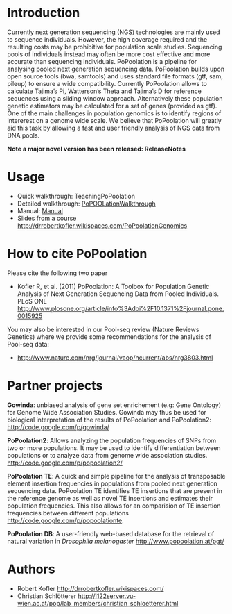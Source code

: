 


# Introduction #

Currently next generation sequencing (NGS) technologies are mainly used to sequence individuals. However, the high coverage required and the resulting costs may be
prohibitive for population scale studies. Sequencing pools of individuals instead may often be more cost effective and more accurate than sequencing individuals. PoPoolation is a pipeline for analysing pooled next generation sequencing data. PoPoolation builds upon open source tools (bwa, samtools) and uses standard file formats (gtf, sam, pileup) to ensure a wide compatibility. Currently PoPoolation allows to calculate Tajima’s Pi, Watterson’s Theta and Tajima’s D for reference sequences using a sliding window approach. Alternatively these population genetic estimators may be calculated for a set of genes (provided as gtf). One of the main challenges in population genomics is to identify regions of intererest on a genome wide scale. We believe that PoPoolation will greatly aid this task by allowing a fast and user friendly analysis of NGS data from DNA pools.

**Note a major novel version has been released: ReleaseNotes**

# Usage #

  * Quick walkthrough: TeachingPoPoolation
  * Detailed walkthrough: [PoPOOLationWalkthrough](PoPOOLationWalkthrough.md)
  * Manual: [Manual](Manual.md)
  * Slides from a course http://drrobertkofler.wikispaces.com/PoPoolationGenomics

# How to cite PoPoolation #

Please cite the following two paper

  * Kofler R, et al. (2011) PoPoolation: A Toolbox for Population Genetic Analysis of Next Generation Sequencing Data from Pooled Individuals. PLoS ONE http://www.plosone.org/article/info%3Adoi%2F10.1371%2Fjournal.pone.0015925

You may also be interested in our Pool-seq review (Nature Reviews Genetics) where we provide some recommendations for the analysis of Pool-seq data:

  * http://www.nature.com/nrg/journal/vaop/ncurrent/abs/nrg3803.html



# Partner projects #

**Gowinda**: unbiased analysis of gene set enrichement (e.g: Gene Ontology) for Genome Wide Association Studies. Gowinda may thus be used for biological interpretation of the results of PoPoolation and PoPoolation2:  http://code.google.com/p/gowinda/

**PoPoolation2**: Allows analyzing the population frequencies of SNPs from two or more populations. It may be used to identify differentiation between populations or to analyze data from genome wide association studies.
http://code.google.com/p/popoolation2/

**PoPoolation TE**: A quick and simple pipeline for the analysis of transposable element insertion frequencies in populations from pooled next generation sequencing data. PoPoolation TE identifies TE insertions that are present in the reference genome as well as novel TE insertions and estimates their population frequencies. This also allows for an comparision of TE insertion frequencies between different populations http://code.google.com/p/popoolationte.

**PoPoolation DB**: A user-friendly web-based database for the retrieval of natural variation in _Drosophila melanogaster_
http://www.popoolation.at/pgt/

# Authors #

  * Robert Kofler http://drrobertkofler.wikispaces.com/
  * Christian Schlötterer http://i122server.vu-wien.ac.at/pop/lab_members/christian_schloetterer.html


